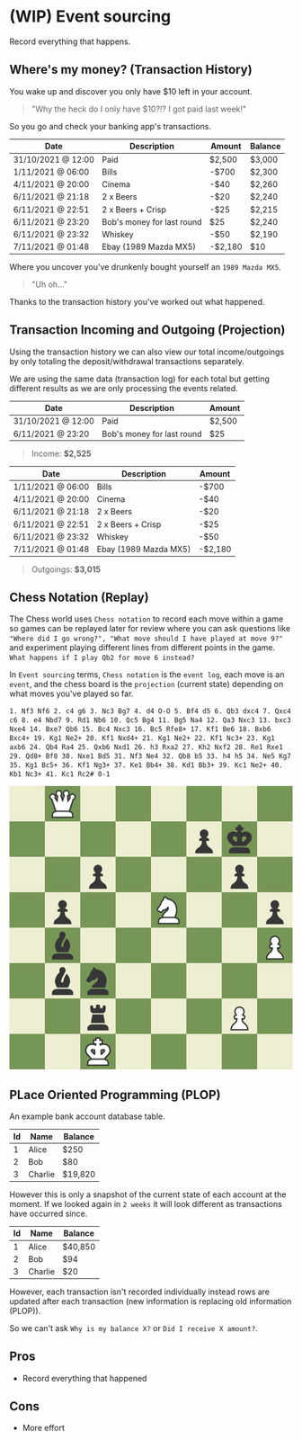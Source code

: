 # (WIP) Event sourcing

Record everything that happens.

## Where's my money? (Transaction History)

You wake up and discover you only have $10 left in your account.

> "Why the heck do I only have $10?!? I got paid last week!"

So you go and check your banking app's transactions.

| Date               | Description                | Amount  | Balance |
| ------------------ | -------------------------- | ------- | ------- |
| 31/10/2021 @ 12:00 | Paid                       | $2,500  | $3,000  |
| 1/11/2021 @ 06:00  | Bills                      | -$700   | $2,300  |
| 4/11/2021 @ 20:00  | Cinema                     | -$40    | $2,260  |
| 6/11/2021 @ 21:18  | 2 x Beers                  | -$20    | $2,240  |
| 6/11/2021 @ 22:51  | 2 x Beers + Crisp          | -$25    | $2,215  |
| 6/11/2021 @ 23:20  | Bob's money for last round | $25     | $2,240  |
| 6/11/2021 @ 23:32  | Whiskey                    | -$50    | $2,190  |
| 7/11/2021 @ 01:48  | Ebay (1989 Mazda MX5)      | -$2,180 | $10     |

Where you uncover you've drunkenly bought yourself an `1989 Mazda MX5`.

> "Uh oh..."

Thanks to the transaction history you've worked out what happened.

## Transaction Incoming and Outgoing (Projection)

Using the transaction history we can also view our total income/outgoings
by only totaling the deposit/withdrawal transactions separately.

We are using the same data (transaction log) for each total but getting
different results as we are only processing the events related.

| Date               | Description                | Amount |
| ------------------ | -------------------------- | ------ |
| 31/10/2021 @ 12:00 | Paid                       | $2,500 |
| 6/11/2021 @ 23:20  | Bob's money for last round | $25    |

> Income: **$2,525**

| Date              | Description           | Amount  |
| ----------------- | --------------------- | ------- |
| 1/11/2021 @ 06:00 | Bills                 | -$700   |
| 4/11/2021 @ 20:00 | Cinema                | -$40    |
| 6/11/2021 @ 21:18 | 2 x Beers             | -$20    |
| 6/11/2021 @ 22:51 | 2 x Beers + Crisp     | -$25    |
| 6/11/2021 @ 23:32 | Whiskey               | -$50    |
| 7/11/2021 @ 01:48 | Ebay (1989 Mazda MX5) | -$2,180 |

> Outgoings: **$3,015**

## Chess Notation (Replay)

The Chess world uses `Chess notation` to record each move within a game
so games can be replayed later for review where you can ask questions like
`"Where did I go wrong?", "What move should I have played at move 9?"` and
experiment playing different lines from different points in the game.
`What happens if I play Qb2 for move 6 instead?`

In `Event sourcing` terms, `Chess notation` is the `event log`,
each move is an `event`, and the chess board is the
`projection` (current state) depending on what moves you've played so far.

```text
1. Nf3 Nf6 2. c4 g6 3. Nc3 Bg7 4. d4 O-O 5. Bf4 d5 6. Qb3 dxc4 7. Qxc4 c6 8. e4 Nbd7 9. Rd1 Nb6 10. Qc5 Bg4 11. Bg5 Na4 12. Qa3 Nxc3 13. bxc3 Nxe4 14. Bxe7 Qb6 15. Bc4 Nxc3 16. Bc5 Rfe8+ 17. Kf1 Be6 18. Bxb6 Bxc4+ 19. Kg1 Ne2+ 20. Kf1 Nxd4+ 21. Kg1 Ne2+ 22. Kf1 Nc3+ 23. Kg1 axb6 24. Qb4 Ra4 25. Qxb6 Nxd1 26. h3 Rxa2 27. Kh2 Nxf2 28. Re1 Rxe1 29. Qd8+ Bf8 30. Nxe1 Bd5 31. Nf3 Ne4 32. Qb8 b5 33. h4 h5 34. Ne5 Kg7 35. Kg1 Bc5+ 36. Kf1 Ng3+ 37. Ke1 Bb4+ 38. Kd1 Bb3+ 39. Kc1 Ne2+ 40. Kb1 Nc3+ 41. Kc1 Rc2# 0-1
```

![Chess notation](img/chess.jpeg)

## PLace Oriented Programming (PLOP)

An example bank account database table.

| Id  | Name    | Balance |
| --- | ------- | ------- |
| 1   | Alice   | $250    |
| 2   | Bob     | $80     |
| 3   | Charlie | $19,820 |

However this is only a snapshot of the current state of each account at the moment.
If we looked again in `2 weeks` it will look different as transactions have
occurred since.

| Id  | Name    | Balance |
| --- | ------- | ------- |
| 1   | Alice   | $40,850 |
| 2   | Bob     | $94     |
| 3   | Charlie | $20     |

However, each transaction isn't recorded individually instead rows are updated
after each transaction (new information is replacing old information (PLOP)).

So we can't ask `Why is my balance X?` or `Did I receive X amount?`.

## Pros

- Record everything that happened

## Cons

- More effort
